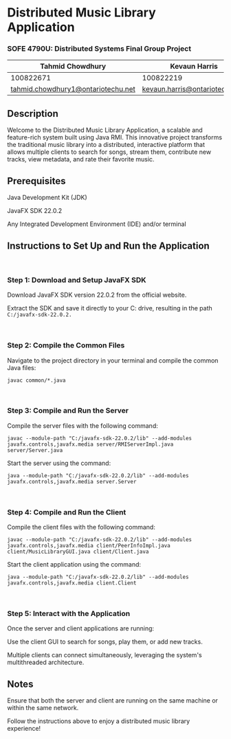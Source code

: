 # Distributed Music Library Application
### SOFE 4790U: Distributed Systems Final Group Project
| Tahmid Chowdhury | Kevaun Harris | Hamzi Farhat | Fernando Chan Qui |
|------------------|------------------|------------------|------------------|
| 100822671        | 100822219     | 100831450    | 100844946         |
| tahmid.chowdhury1@ontariotechu.net    | kevaun.harris@ontariotechu.net    | hamzi.farhat@ontariotechu.net   | fernando.chanqui@ontariotechu.net     |

## Description

Welcome to the Distributed Music Library Application, a scalable and feature-rich system built using Java RMI. This innovative project transforms the traditional music library into a distributed, interactive platform that allows multiple clients to search for songs, stream them, contribute new tracks, view metadata, and rate their favorite music.

## Prerequisites

Java Development Kit (JDK)

JavaFX SDK 22.0.2

Any Integrated Development Environment (IDE) and/or terminal

## Instructions to Set Up and Run the Application
<br>


### Step 1: Download and Setup JavaFX SDK

Download JavaFX SDK version 22.0.2 from the official website.

Extract the SDK and save it directly to your C: drive, resulting in the path ``` C:/javafx-sdk-22.0.2. ```

<br>


### Step 2: Compile the Common Files

Navigate to the project directory in your terminal and compile the common Java files:

```javac common/*.java```

<br>


### Step 3: Compile and Run the Server

Compile the server files with the following command:

```javac --module-path "C:/javafx-sdk-22.0.2/lib" --add-modules javafx.controls,javafx.media server/RMIServerImpl.java server/Server.java```

Start the server using the command:

```java --module-path "C:/javafx-sdk-22.0.2/lib" --add-modules javafx.controls,javafx.media server.Server```

<br>

### Step 4: Compile and Run the Client

Compile the client files with the following command:

```javac --module-path "C:/javafx-sdk-22.0.2/lib" --add-modules javafx.controls,javafx.media client/PeerInfoImpl.java client/MusicLibraryGUI.java client/Client.java```

Start the client application using the command:

```java --module-path "C:/javafx-sdk-22.0.2/lib" --add-modules javafx.controls,javafx.media client.Client```

<br>

### Step 5: Interact with the Application

Once the server and client applications are running:

Use the client GUI to search for songs, play them, or add new tracks.

Multiple clients can connect simultaneously, leveraging the system's multithreaded architecture.

## Notes

Ensure that both the server and client are running on the same machine or within the same network.


Follow the instructions above to enjoy a distributed music library experience!

